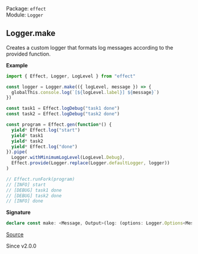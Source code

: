 Package: `effect`<br />
Module: `Logger`<br />

## Logger.make

Creates a custom logger that formats log messages according to the provided
function.

**Example**

```ts
import { Effect, Logger, LogLevel } from "effect"

const logger = Logger.make(({ logLevel, message }) => {
  globalThis.console.log(`[${logLevel.label}] ${message}`)
})

const task1 = Effect.logDebug("task1 done")
const task2 = Effect.logDebug("task2 done")

const program = Effect.gen(function*() {
  yield* Effect.log("start")
  yield* task1
  yield* task2
  yield* Effect.log("done")
}).pipe(
  Logger.withMinimumLogLevel(LogLevel.Debug),
  Effect.provide(Logger.replace(Logger.defaultLogger, logger))
)

// Effect.runFork(program)
// [INFO] start
// [DEBUG] task1 done
// [DEBUG] task2 done
// [INFO] done
```

**Signature**

```ts
declare const make: <Message, Output>(log: (options: Logger.Options<Message>) => Output) => Logger<Message, Output>
```

[Source](https://github.com/Effect-TS/effect/tree/main/packages/effect/src/Logger.ts#L110)

Since v2.0.0